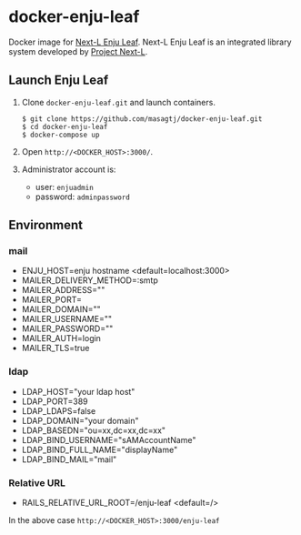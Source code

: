 # docker-enju-leaf

Docker image for [Next-L Enju Leaf](https://github.com/next-l/enju_leaf). Next-L Enju Leaf is an integrated library system developed by [Project Next-L](http://www.next-l.jp/).

## Launch Enju Leaf 

1. Clone `docker-enju-leaf.git` and launch containers.

   ```
   $ git clone https://github.com/masagtj/docker-enju-leaf.git
   $ cd docker-enju-leaf
   $ docker-compose up
   ```

2. Open `http://<DOCKER_HOST>:3000/`.
3. Administrator account is:
   * user: `enjuadmin`
   * password: `adminpassword`


## Environment
### mail
* ENJU_HOST=enju hostname <default=localhost:3000>
* MAILER_DELIVERY_METHOD=:smtp
* MAILER_ADDRESS=""
* MAILER_PORT=
* MAILER_DOMAIN=""
* MAILER_USERNAME=""
* MAILER_PASSWORD=""
* MAILER_AUTH=login
* MAILER_TLS=true

### ldap
- LDAP_HOST="your ldap host"
- LDAP_PORT=389
- LDAP_LDAPS=false
- LDAP_DOMAIN="your domain"
- LDAP_BASEDN="ou=xx,dc=xx,dc=xx"
- LDAP_BIND_USERNAME="sAMAccountName"
- LDAP_BIND_FULL_NAME="displayName"
- LDAP_BIND_MAIL="mail"

### Relative URL
* RAILS_RELATIVE_URL_ROOT=/enju-leaf <default=/>

In the above case `http://<DOCKER_HOST>:3000/enju-leaf`